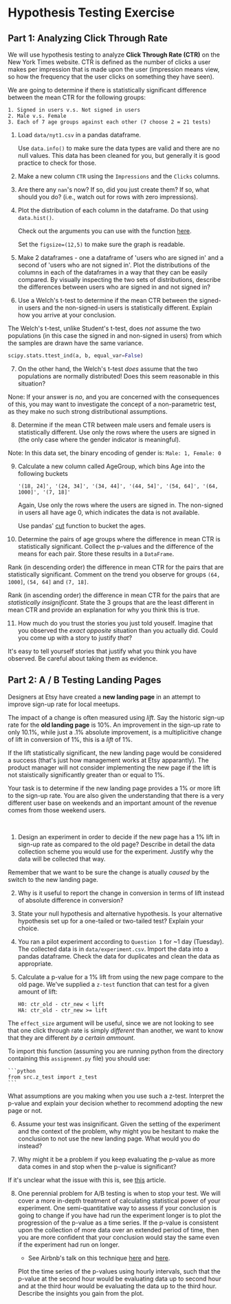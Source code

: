 # Hypothesis Testing Exercise

## Part 1: Analyzing Click Through Rate

We will use hypothesis testing to analyze **Click Through Rate (CTR)** on the New York Times website. CTR is defined as the number of clicks a user makes per impression that is made upon the user (impression means view, so how the frequency that the user clicks on something they have seen).

We are going to determine if there is statistically significant
difference between the mean CTR for the following groups:

```
1. Signed in users v.s. Not signed in users
2. Male v.s. Female
3. Each of 7 age groups against each other (7 choose 2 = 21 tests)
```

1. Load `data/nyt1.csv` in a pandas dataframe.

   Use `data.info()` to make sure the data types are valid and there are no null values.  This data has been cleaned for you, but generally it is good practice to check for those.

2. Make a new column `CTR` using the `Impressions` and the `Clicks` columns.

3. Are there any `nan`'s now?  If so, did you just create them?  If so, what should you do? (i.e., watch out for rows with zero impressions).

4. Plot the distribution of each column in the dataframe. Do that using `data.hist()`.

   Check out the arguments you can use with the function
   [here](http://pandas.pydata.org/pandas-docs/stable/generated/pandas.DataFrame.hist.html).

   Set the `figsize=(12,5)` to make sure the graph is readable.

5. Make 2 dataframes - one a dataframe of 'users who are signed in' and a second of 'users who are not signed in'. Plot the distributions of the columns in each of the dataframes in a way that they can be easily compared. By visually inspecting the two sets of distributions, describe the differences between users who are signed in and not signed in?

6. Use a Welch's t-test to determine if the mean CTR between the signed-in users and the non-signed-in users is statistically different. Explain how you arrive at your conclusion.

The Welch's t-test, unlike Student's t-test, does *not* assume the two populations (in this case the signed in and non-signed in users) from which the samples are drawn have the same variance.

   ```python
   scipy.stats.ttest_ind(a, b, equal_var=False)
   ```

7. On the other hand, the Welch's t-test *does* assume that the two populations are normally distributed!  Does this seem reasonable in this situation?

None: If your answer is *no*, and you are concerned with the consequences of this, you may want to investigate the concept of a non-parametric test, as they make no such strong distributional assumptions.

8. Determine if the mean CTR between male users and female users is statistically different. Use only the rows where the users are signed in (the only case where the gender indicator is meaningful).  

Note: In this data set, the binary encoding of gender is: `Male: 1, Female: 0`

9. Calculate a new column called AgeGroup, which bins Age into the following buckets

   `'(18, 24]', '(24, 34]', '(34, 44]', '(44, 54]', '(54, 64]', '(64, 1000]', '(7, 18]'`

   Again, Use only the rows where the users are signed in. The non-signed in users all have age 0, which indicates the data is not available.

   Use pandas' [cut](http://pandas.pydata.org/pandas-docs/stable/generated/pandas.cut.html) function to bucket the ages.

10. Determine the pairs of age groups where the difference in mean CTR is statistically significant. Collect the p-values and the difference of the means for each pair.  Store these results in a `DataFrame`.

   Rank (in descending order) the difference in mean CTR for the pairs that are statistically significant. Comment on the trend you observe for groups `(64, 1000]`, `(54, 64]` and `(7, 18]`.

   Rank (in ascending order) the difference in mean CTR for the pairs that are _statistically insignificant_. State the 3 groups that are the least different in mean CTR and provide an explanation for why you think this is true.

11. How much do you trust the stories you just told youself.  Imagine that you observed the *exact opposite* situation than you actually did.  Could you come up with a story to justify *that*?

It's easy to tell yourself stories that justify what you think you have observed.  Be careful about taking them as evidence.


## Part 2: A / B Testing Landing Pages

Designers at Etsy have created a **new landing page** in an attempt to improve sign-up rate for local meetups.

The impact of a change is often measured using *lift*. Say the historic sign-up rate for the **old landing page** is 10%.  An improvement in the sign-up rate to only 10.1%, while just a .1% absolute improvement, is a multiplicitive change of lift in conversion of 1%, this is a *lift* of 1%.

If the lift statistically significant, the new landing page would be considered a success (that's just how management works at Etsy apparantly).  The product manager will not consider implementing the new page if the lift is not staistically significantly greater than or equal to 1%.

Your task is to determine if the new landing page provides a 1% or more lift to the sign-up rate. You are also given the understanding that there is a very different user base on weekends and an important amount of the revenue comes from those weekend users.

<br>

1. Design an experiment in order to decide if the new page has a 1% lift in sign-up rate as compared to the old page?  Describe in detail the data collection scheme you would use for the experiment. Justify why the data will be collected that way.

Remember that we want to be sure the change is atually *caused* by the switch to the new landing page.
   
2. Why is it useful to report the change in conversion in terms of lift instead of absolute difference in conversion?

3. State your null hypothesis and alternative hypothesis. Is your alternative hypothesis set up for a one-tailed or two-tailed test? Explain your choice.

4. You ran a pilot experiment according to ``Question 1`` for ~1 day (Tuesday). The collected data is in ``data/experiment.csv``. Import the data into a pandas dataframe. Check the data for duplicates and clean the data as appropriate. 

5. Calculate a p-value for a 1% lift from using the new page compare to the old page. We've supplied a `z-test` function that can test for a given amount of lift:

    ```
    H0: ctr_old - ctr_new < lift
    HA: ctr_old - ctr_new >= lift
    ```

The `effect_size` argument will be useful, since we are not looking to see that one click through rate is simply *different* than another, we want to know that they are different *by a certain ammount*.

To import this function (assuming you are running python from the directory containing this `assignemnt.py` file) you should use:

    ```python
    from src.z_test import z_test
    ```

What assumptions are you making when you use such a z-test. Interpret the p-value and explain your decision whether to recommend adopting the new page or not.

6. Assume your test was insignificant. Given the setting of the experiment and the context of the problem, why might you be hesitant to make the conclusion to not use the new landing page. What would you do instead? 
   
7. Why might it be a problem if you keep evaluating the p-value as more data comes in and stop when the p-value is significant?

If it's unclear what the issue with this is, see [this](http://www.evanmiller.org/how-not-to-run-an-ab-test.html) article.

8. One perennial problem for A/B testing is when to stop your test. We will cover a more in-depth treatment of calculating statistical power of your experiment. One semi-quantitative way to assess if your conclusion is going to change if you have had run the experiment longer is to plot the progression of the p-value as a time series. If the p-value is consistent upon the collection of more data over an extended period of time, then you are more confident that your conclusion would stay the same even if the experiment had run on longer.  

   - See Airbnb's talk on this technique [here](http://nerds.airbnb.com/experiments-airbnb/)
   and [here](http://nerds.airbnb.com/experiments-at-airbnb/).
   
   Plot the time series of the p-values using hourly intervals, such that the p-value at the second hour would be evaluating data up to second hour and at the third hour would be evaluating the data up to the third hour. Describe the insights you gain from the plot.

